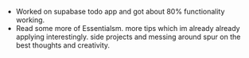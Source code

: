 - Worked on supabase todo app and got about 80% functionality working. 
- Read some more of Essentialsm. more tips which im already already applying interestingly. side projects and messing around spur on the best thoughts and creativity.
